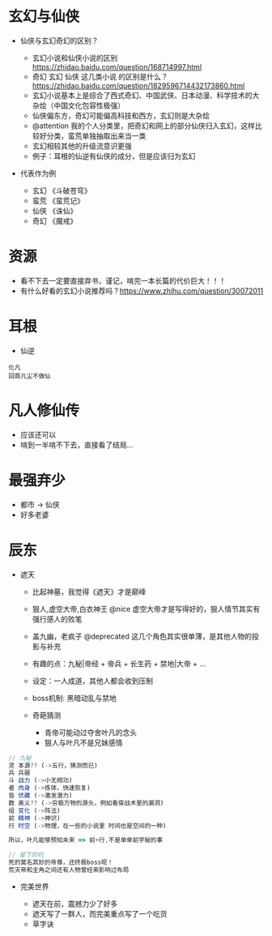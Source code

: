 # 玄幻与仙侠

- 仙侠与玄幻奇幻的区别？
    - 玄幻小说和仙侠小说的区别 https://zhidao.baidu.com/question/168714997.html
    - 奇幻 玄幻 仙侠 这几类小说 的区别是什么？https://zhidao.baidu.com/question/1829596714432173860.html
    - 玄幻小说基本上是综合了西式奇幻、中国武侠、日本动漫、科学技术的大杂烩（中国文化包容性极强）
    - 仙侠偏东方，奇幻可能偏高科技和西方，玄幻则是大杂烩
    - @attention 我的个人分类里，把奇幻和网上的部分仙侠归入玄幻，这样比较好分类，蛮荒单独抽取出来当一类
    - 玄幻相较其他的升级流意识更强
    - 例子：耳根的仙逆有仙侠的成分，但是应该归为玄幻

- 代表作为例

    - 玄幻 《斗破苍穹》
    - 蛮荒 《蛮荒记》
    - 仙侠 《诛仙》
    - 奇幻 《魔戒》


# 资源

- 看不下去一定要直接弃书，谨记，啃完一本长篇的代价巨大！！！
- 有什么好看的玄幻小说推荐吗？https://www.zhihu.com/question/30072011

# 耳根

- 仙逆

```
化凡
回首凡尘不做仙
```

# 凡人修仙传

- 应该还可以
- 啃到一半啃不下去，直接看了结局...

# 最强弃少

- 都市 -> 仙侠
- 好多老婆

# 辰东

- 遮天

    - 比起神墓，我觉得《遮天》才是巅峰
    - 狠人,虚空大帝,白衣神王 @nice 虚空大帝才是写得好的，狠人情节其实有强行感人的败笔
    - 盖九幽，老疯子 @deprecated 这几个角色其实很单薄，是其他人物的投影与补充
    - 有趣的点：九秘|帝经 + 帝兵 + 长生药 + 禁地|大帝 + ... 
    - 设定：一人成道，其他人都会收到压制
    - boss机制: 黑暗动乱与禁地
    - 奇葩猜测

        - 青帝可能动过夺舍叶凡的念头
        - 狠人与叶凡不是兄妹感情

```javascript
// 九秘
灵 本源?? (->五行，猜测而已)
兵 兵器 
斗 战力 (->小无相功) 
者 肉身 (->炼体，快速恢复)
皆 伏藏 (->激发潜力)
数 奥义?? (->穷极万物的源头，例如看穿战术里的漏洞) 
组 变化 (->阵法)
前 精神 (->神识)
行 时空 (->物理，在一些的小说里 时间也是空间的一种)

所以，叶凡能够预知未来 => 前+行,不是单单前字秘的事

// 留下的坑
死的莫名其妙的帝尊，还终极boss呢！
荒天帝和主角之间还有人物曾经来影响过布局
```

- 完美世界

    - 遮天在前，震撼力少了好多
    - 遮天写了一群人，而完美重点写了一个吃货
    - 草字诀


